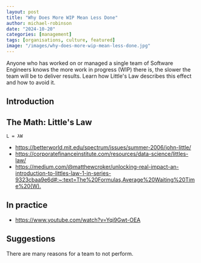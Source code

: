 ```yaml
---
layout: post
title: "Why Does More WIP Mean Less Done"
author: michael-robinson
date: "2024-10-20"
categories: [management]
tags: [organisations, culture, featured]
image: "/images/why-does-more-wip-mean-less-done.jpg"
---
```


Anyone who has worked on or managed a single team of Software Engineers knows the more work in progress (WIP) there is, the slower the team will be to deliver results. Learn how Little's Law describes this effect and how to avoid it.

## Introduction

## The Math: Little's Law

```L = λW```

- <https://betterworld.mit.edu/spectrum/issues/summer-2006/john-little/>
- <https://corporatefinanceinstitute.com/resources/data-science/littles-law/>
- <https://medium.com/@matthewcroker/unlocking-real-impact-an-introduction-to-littles-law-1-in-series-9323cbaa9e6d#:~:text=The%20Formulas,Average%20Waiting%20Time%20(W).>

## In practice

- <https://www.youtube.com/watch?v=Yqi9Gwt-OEA>

## Suggestions

There are many reasons for a team to not perform.
